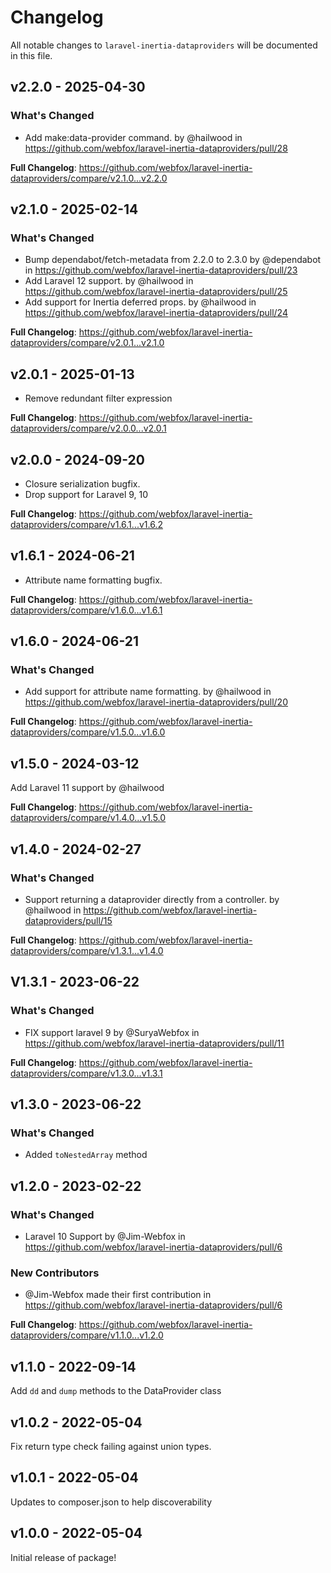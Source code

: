 # Changelog

All notable changes to `laravel-inertia-dataproviders` will be documented in this file.

## v2.2.0 - 2025-04-30

### What's Changed

* Add make:data-provider command. by @hailwood in https://github.com/webfox/laravel-inertia-dataproviders/pull/28

**Full Changelog**: https://github.com/webfox/laravel-inertia-dataproviders/compare/v2.1.0...v2.2.0

## v2.1.0 - 2025-02-14

### What's Changed

* Bump dependabot/fetch-metadata from 2.2.0 to 2.3.0 by @dependabot in https://github.com/webfox/laravel-inertia-dataproviders/pull/23
* Add Laravel 12 support. by @hailwood in https://github.com/webfox/laravel-inertia-dataproviders/pull/25
* Add support for Inertia deferred props. by @hailwood in https://github.com/webfox/laravel-inertia-dataproviders/pull/24

**Full Changelog**: https://github.com/webfox/laravel-inertia-dataproviders/compare/v2.0.1...v2.1.0

## v2.0.1 - 2025-01-13

* Remove redundant filter expression

**Full Changelog**: https://github.com/webfox/laravel-inertia-dataproviders/compare/v2.0.0...v2.0.1

## v2.0.0 - 2024-09-20

* Closure serialization bugfix.
* Drop support for Laravel 9, 10

**Full Changelog**: https://github.com/webfox/laravel-inertia-dataproviders/compare/v1.6.1...v1.6.2

## v1.6.1 - 2024-06-21

* Attribute name formatting bugfix.

**Full Changelog**: https://github.com/webfox/laravel-inertia-dataproviders/compare/v1.6.0...v1.6.1

## v1.6.0 - 2024-06-21

### What's Changed

* Add support for attribute name formatting. by @hailwood in https://github.com/webfox/laravel-inertia-dataproviders/pull/20

**Full Changelog**: https://github.com/webfox/laravel-inertia-dataproviders/compare/v1.5.0...v1.6.0

## v1.5.0 - 2024-03-12

Add Laravel 11 support by @hailwood

**Full Changelog**: https://github.com/webfox/laravel-inertia-dataproviders/compare/v1.4.0...v1.5.0

## v1.4.0 - 2024-02-27

### What's Changed

* Support returning a dataprovider directly from a controller. by @hailwood in https://github.com/webfox/laravel-inertia-dataproviders/pull/15

**Full Changelog**: https://github.com/webfox/laravel-inertia-dataproviders/compare/v1.3.1...v1.4.0

## V1.3.1 - 2023-06-22

### What's Changed

- FIX support laravel 9 by @SuryaWebfox in https://github.com/webfox/laravel-inertia-dataproviders/pull/11

**Full Changelog**: https://github.com/webfox/laravel-inertia-dataproviders/compare/v1.3.0...v1.3.1

## v1.3.0 - 2023-06-22

### What's Changed

- Added `toNestedArray` method

## v1.2.0 - 2023-02-22

### What's Changed

- Laravel 10 Support by @Jim-Webfox in https://github.com/webfox/laravel-inertia-dataproviders/pull/6

### New Contributors

- @Jim-Webfox made their first contribution in https://github.com/webfox/laravel-inertia-dataproviders/pull/6

**Full Changelog**: https://github.com/webfox/laravel-inertia-dataproviders/compare/v1.1.0...v1.2.0

## v1.1.0 - 2022-09-14

Add `dd` and `dump` methods to the DataProvider class

## v1.0.2 - 2022-05-04

Fix return type check failing against union types.

## v1.0.1 - 2022-05-04

Updates to composer.json to help discoverability

## v1.0.0 - 2022-05-04

Initial release of package!
